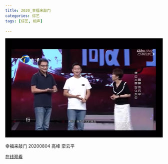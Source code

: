 ```yaml
---
title: 2020_幸福来敲门
categories: 综艺
tags: [综艺, 相声]

---
```


![](https://raw.githubusercontent.com/rhenginium/image/main/20210324220708.png)

幸福来敲门 20200804 高峰 栾云平

[在线观看](https://m.weibo.cn/status/4534334461318739?)

